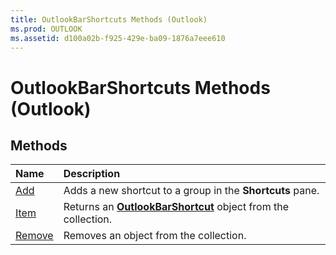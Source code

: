 ```yaml
---
title: OutlookBarShortcuts Methods (Outlook)
ms.prod: OUTLOOK
ms.assetid: d100a02b-f925-429e-ba09-1876a7eee610
---
```



# OutlookBarShortcuts Methods (Outlook)

## Methods



|**Name**|**Description**|
|:-----|:-----|
|[Add](outlookbarshortcuts-add-method-outlook.md)|Adds a new shortcut to a group in the  **Shortcuts** pane.|
|[Item](outlookbarshortcuts-item-method-outlook.md)|Returns an  **[OutlookBarShortcut](outlookbarshortcut-object-outlook.md)** object from the collection.|
|[Remove](outlookbarshortcuts-remove-method-outlook.md)|Removes an object from the collection.|

